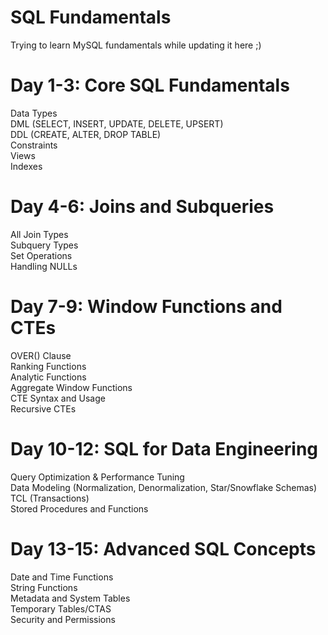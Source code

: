 # SQL Fundamentals
Trying to learn MySQL fundamentals while updating it here ;) <br>
<h1>Day 1-3: Core SQL Fundamentals</h1>

Data Types<br>
DML (SELECT, INSERT, UPDATE, DELETE, UPSERT)<br>
DDL (CREATE, ALTER, DROP TABLE)<br>
Constraints<br>
Views<br>
Indexes<br>

<h1>Day 4-6: Joins and Subqueries</h1>
All Join Types<br>
Subquery Types<br>
Set Operations<br>
Handling NULLs<br>

<h1>Day 7-9: Window Functions and CTEs</h1>
OVER() Clause<br>
Ranking Functions<br>
Analytic Functions<br>
Aggregate Window Functions<br>
CTE Syntax and Usage<br>
Recursive CTEs<br>

<h1>Day 10-12: SQL for Data Engineering</h1>
Query Optimization & Performance Tuning<br>
Data Modeling (Normalization, Denormalization, Star/Snowflake Schemas)<br>
TCL (Transactions)<br>
Stored Procedures and Functions<br>

<h1>Day 13-15: Advanced SQL Concepts</h1>
Date and Time Functions<br>
String Functions<br>
Metadata and System Tables<br>
Temporary Tables/CTAS<br>
Security and Permissions<br>

